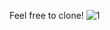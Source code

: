 Feel free to clone!
![1](https://github.com/FarAwayFromLife/BubbleTeaShop/assets/124482863/f56ca224-9ce2-4227-9303-e8579ff8175e)





